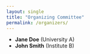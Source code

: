 ```yaml
---
layout: single
title: "Organizing Committee"
permalink: /organizers/
---
```


- **Jane Doe** (University A)
- **John Smith** (Institute B)
